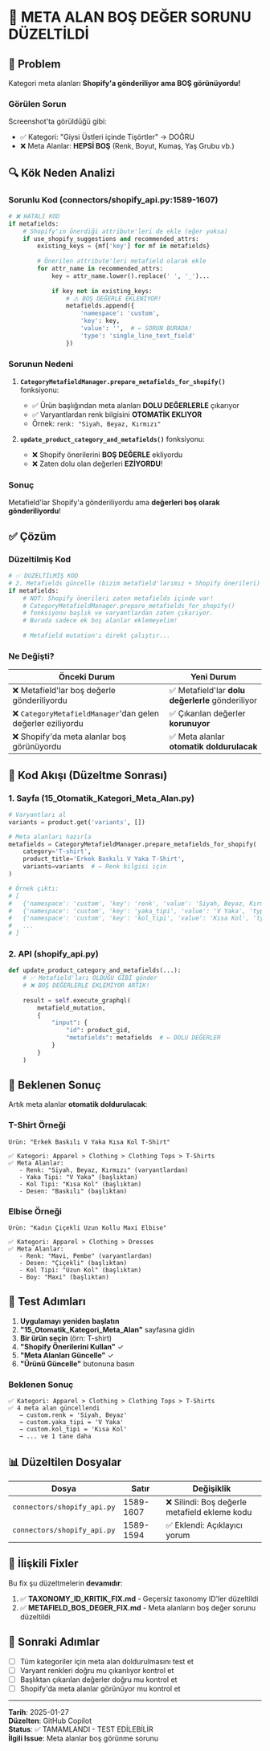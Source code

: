 # 🔧 META ALAN BOŞ DEĞER SORUNU DÜZELTİLDİ

## 🎯 Problem

Kategori meta alanları **Shopify'a gönderiliyor ama BOŞ görünüyordu!**

### Görülen Sorun
Screenshot'ta görüldüğü gibi:
- ✅ Kategori: "Giysi Üstleri içinde Tişörtler" → DOĞRU
- ❌ Meta Alanlar: **HEPSİ BOŞ** (Renk, Boyut, Kumaş, Yaş Grubu vb.)

## 🔍 Kök Neden Analizi

### Sorunlu Kod (connectors/shopify_api.py:1589-1607)

```python
# ❌ HATALI KOD
if metafields:
    # Shopify'ın önerdiği attribute'leri de ekle (eğer yoksa)
    if use_shopify_suggestions and recommended_attrs:
        existing_keys = {mf['key'] for mf in metafields}
        
        # Önerilen attribute'leri metafield olarak ekle
        for attr_name in recommended_attrs:
            key = attr_name.lower().replace(' ', '_')...
            
            if key not in existing_keys:
                # ⚠️ BOŞ DEĞERLE EKLENİYOR!
                metafields.append({
                    'namespace': 'custom',
                    'key': key,
                    'value': '',  # ← SORUN BURADA!
                    'type': 'single_line_text_field'
                })
```

### Sorunun Nedeni

1. **`CategoryMetafieldManager.prepare_metafields_for_shopify()`** fonksiyonu:
   - ✅ Ürün başlığından meta alanları **DOLU DEĞERLERLE** çıkarıyor
   - ✅ Varyantlardan renk bilgisini **OTOMATİK EKLIYOR**
   - Örnek: `renk: "Siyah, Beyaz, Kırmızı"`

2. **`update_product_category_and_metafields()`** fonksiyonu:
   - ❌ Shopify önerilerini **BOŞ DEĞERLE** ekliyordu
   - ❌ Zaten dolu olan değerleri **EZİYORDU**!

### Sonuç
Metafield'lar Shopify'a gönderiliyordu ama **değerleri boş olarak gönderiliyordu**!

## ✅ Çözüm

### Düzeltilmiş Kod

```python
# ✅ DÜZELTİLMİŞ KOD
# 2. Metafields güncelle (bizim metafield'larımız + Shopify önerileri)
if metafields:
    # NOT: Shopify önerileri zaten metafields içinde var!
    # CategoryMetafieldManager.prepare_metafields_for_shopify() 
    # fonksiyonu başlık ve varyantlardan zaten çıkarıyor.
    # Burada sadece ek boş alanlar eklemeyelim!
    
    # Metafield mutation'ı direkt çalıştır...
```

### Ne Değişti?

| Önceki Durum | Yeni Durum |
|--------------|------------|
| ❌ Metafield'lar boş değerle gönderiliyordu | ✅ Metafield'lar **dolu değerlerle** gönderiliyor |
| ❌ `CategoryMetafieldManager`'dan gelen değerler eziliyordu | ✅ Çıkarılan değerler **korunuyor** |
| ❌ Shopify'da meta alanlar boş görünüyordu | ✅ Meta alanlar **otomatik doldurulacak** |

## 📝 Kod Akışı (Düzeltme Sonrası)

### 1. Sayfa (15_Otomatik_Kategori_Meta_Alan.py)

```python
# Varyantları al
variants = product.get('variants', [])

# Meta alanları hazırla
metafields = CategoryMetafieldManager.prepare_metafields_for_shopify(
    category='T-shirt', 
    product_title='Erkek Baskılı V Yaka T-Shirt',
    variants=variants  # ← Renk bilgisi için
)

# Örnek çıktı:
# [
#   {'namespace': 'custom', 'key': 'renk', 'value': 'Siyah, Beyaz, Kırmızı', 'type': 'single_line_text_field'},
#   {'namespace': 'custom', 'key': 'yaka_tipi', 'value': 'V Yaka', 'type': 'single_line_text_field'},
#   {'namespace': 'custom', 'key': 'kol_tipi', 'value': 'Kısa Kol', 'type': 'single_line_text_field'},
#   ...
# ]
```

### 2. API (shopify_api.py)

```python
def update_product_category_and_metafields(...):
    # ✅ Metafield'ları OLDUĞU GİBİ gönder
    # ❌ BOŞ DEĞERLERLE EKLEMİYOR ARTIK!
    
    result = self.execute_graphql(
        metafield_mutation, 
        {
            "input": {
                "id": product_gid,
                "metafields": metafields  # ← DOLU DEĞERLER
            }
        }
    )
```

## 🎉 Beklenen Sonuç

Artık meta alanlar **otomatik doldurulacak**:

### T-Shirt Örneği
```
Ürün: "Erkek Baskılı V Yaka Kısa Kol T-Shirt"

✅ Kategori: Apparel > Clothing > Clothing Tops > T-Shirts
✅ Meta Alanlar:
   - Renk: "Siyah, Beyaz, Kırmızı" (varyantlardan)
   - Yaka Tipi: "V Yaka" (başlıktan)
   - Kol Tipi: "Kısa Kol" (başlıktan)
   - Desen: "Baskılı" (başlıktan)
```

### Elbise Örneği
```
Ürün: "Kadın Çiçekli Uzun Kollu Maxi Elbise"

✅ Kategori: Apparel > Clothing > Dresses
✅ Meta Alanlar:
   - Renk: "Mavi, Pembe" (varyantlardan)
   - Desen: "Çiçekli" (başlıktan)
   - Kol Tipi: "Uzun Kol" (başlıktan)
   - Boy: "Maxi" (başlıktan)
```

## 🧪 Test Adımları

1. **Uygulamayı yeniden başlatın**
2. **"15_Otomatik_Kategori_Meta_Alan"** sayfasına gidin
3. **Bir ürün seçin** (örn: T-shirt)
4. **"Shopify Önerilerini Kullan"** ✓
5. **"Meta Alanları Güncelle"** ✓
6. **"Ürünü Güncelle"** butonuna basın

### Beklenen Sonuç
```
✅ Kategori: Apparel > Clothing > Clothing Tops > T-Shirts
✅ 4 meta alan güncellendi
   → custom.renk = 'Siyah, Beyaz'
   → custom.yaka_tipi = 'V Yaka'
   → custom.kol_tipi = 'Kısa Kol'
   → ... ve 1 tane daha
```

## 📊 Düzeltilen Dosyalar

| Dosya | Satır | Değişiklik |
|-------|-------|------------|
| `connectors/shopify_api.py` | 1589-1607 | ❌ Silindi: Boş değerle metafield ekleme kodu |
| `connectors/shopify_api.py` | 1589-1594 | ✅ Eklendi: Açıklayıcı yorum |

## 🔄 İlişkili Fixler

Bu fix şu düzeltmelerin **devamıdır**:

1. ✅ **TAXONOMY_ID_KRITIK_FIX.md** - Geçersiz taxonomy ID'ler düzeltildi
2. ✅ **METAFIELD_BOS_DEGER_FIX.md** - Meta alanların boş değer sorunu düzeltildi

## 🎯 Sonraki Adımlar

- [ ] Tüm kategoriler için meta alan doldurulmasını test et
- [ ] Varyant renkleri doğru mu çıkarılıyor kontrol et
- [ ] Başlıktan çıkarılan değerler doğru mu kontrol et
- [ ] Shopify'da meta alanlar görünüyor mu kontrol et

---

**Tarih**: 2025-01-27  
**Düzelten**: GitHub Copilot  
**Status**: ✅ TAMAMLANDI - TEST EDİLEBİLİR  
**İlgili Issue**: Meta alanlar boş görünme sorunu
